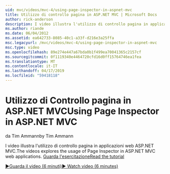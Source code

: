 ```yaml
---
uid: mvc/videos/mvc-4/using-page-inspector-in-aspnet-mvc
title: Utilizzo di controllo pagina in ASP.NET MVC | Microsoft Docs
author: rick-anderson
description: I video illustra l'utilizzo di controllo pagina in applicazioni web ASP.NET MVC. Guarda l'esercitazione
ms.author: riande
ms.date: 06/04/2012
ms.assetid: ea642733-8085-40c1-a33f-d216e3a25ffa
msc.legacyurl: /mvc/videos/mvc-4/using-page-inspector-in-aspnet-mvc
msc.type: video
ms.openlocfilehash: 89e274e447a67bda0b1f499ea70041365c2157cf
ms.sourcegitcommit: 0f1119340e4464720cfd16d0ff15764746ea1fea
ms.translationtype: MT
ms.contentlocale: it-IT
ms.lasthandoff: 04/17/2019
ms.locfileid: "59418118"
---
```

# <a name="using-page-inspector-in-aspnet-mvc"></a><span data-ttu-id="ccc6c-104">Utilizzo di Controllo pagina in ASP.NET MVC</span><span class="sxs-lookup"><span data-stu-id="ccc6c-104">Using Page Inspector in ASP.NET MVC</span></span>

<span data-ttu-id="ccc6c-105">da Tim Ammann</span><span class="sxs-lookup"><span data-stu-id="ccc6c-105">by Tim Ammann</span></span>

<span data-ttu-id="ccc6c-106">I video illustra l'utilizzo di controllo pagina in applicazioni web ASP.NET MVC.</span><span class="sxs-lookup"><span data-stu-id="ccc6c-106">The videos explores the usage of Page Inspector in ASP.NET MVC web applications.</span></span> [<span data-ttu-id="ccc6c-107">Guarda l'esercitazione</span><span class="sxs-lookup"><span data-stu-id="ccc6c-107">Read the tutorial</span></span>](../../overview/views/using-page-inspector-in-aspnet-mvc.md)

[<span data-ttu-id="ccc6c-108">&#9654;Guarda il video (6 minuti)</span><span class="sxs-lookup"><span data-stu-id="ccc6c-108">&#9654; Watch video (6 minutes)</span></span>](https://channel9.msdn.com/Blogs/ASP-NET-Site-Videos/using-page-inspector-in-aspnet-mvc)
